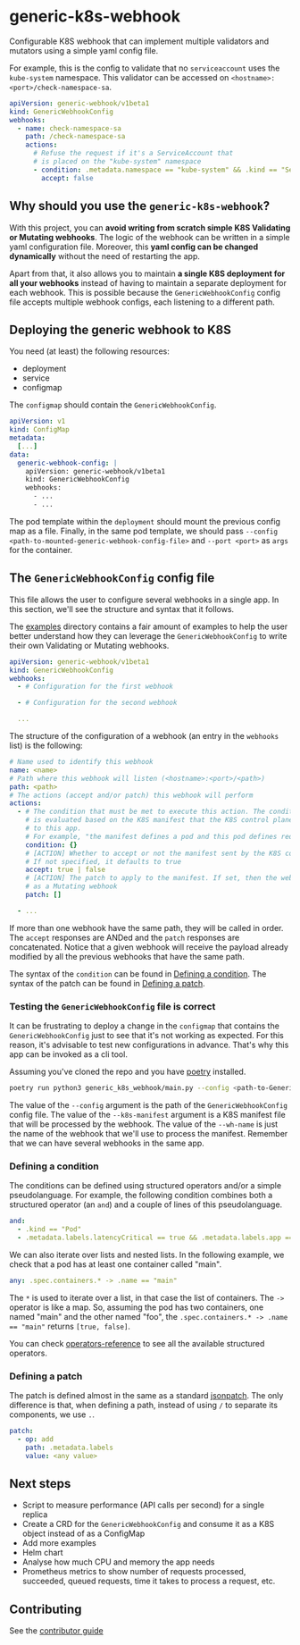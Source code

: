 # generic-k8s-webhook

Configurable K8S webhook that can implement multiple validators and mutators using a simple yaml config file.

For example, this is the config to validate that no `serviceaccount` uses the `kube-system` namespace. This validator can be accessed on `<hostname>:<port>/check-namespace-sa`.

```yaml
apiVersion: generic-webhook/v1beta1
kind: GenericWebhookConfig
webhooks:
  - name: check-namespace-sa
    path: /check-namespace-sa
    actions:
      # Refuse the request if it's a ServiceAccount that
      # is placed on the "kube-system" namespace
      - condition: .metadata.namespace == "kube-system" && .kind == "ServiceAccount"
        accept: false
```

## Why should you use the `generic-k8s-webhook`?

With this project, you can **avoid writing from scratch simple K8S Validating or Mutating webhooks**. The logic of the webhook can be written in a simple yaml configuration file. Moreover, this **yaml config can be changed dynamically** without the need of restarting the app.

Apart from that, it also allows you to maintain **a single K8S deployment for all your webhooks** instead of having to maintain a separate deployment for each webhook. This is possible because the `GenericWebhookConfig` config file accepts multiple webhook configs, each listening to a different path.

## Deploying the generic webhook to K8S

You need (at least) the following resources:

- deployment
- service
- configmap

The `configmap` should contain the `GenericWebhookConfig`.

```yaml
apiVersion: v1
kind: ConfigMap
metadata:
  [...]
data:
  generic-webhook-config: |
    apiVersion: generic-webhook/v1beta1
    kind: GenericWebhookConfig
    webhooks:
      - ...
      - ...
```

The pod template within the `deployment` should mount the previous config map as a file. Finally, in the same pod template, we should pass `--config <path-to-mounted-generic-webhook-config-file>` and `--port <port>` as `args` for the container.

## The `GenericWebhookConfig` config file

This file allows the user to configure several webhooks in a single app. In this section, we'll see the structure and syntax that it follows.

The [examples](./examples/) directory contains a fair amount of examples to help the user better understand how they can leverage the `GenericWebhookConfig` to write their own Validating or Mutating webhooks.

```yaml
apiVersion: generic-webhook/v1beta1
kind: GenericWebhookConfig
webhooks:
  - # Configuration for the first webhook

  - # Configuration for the second webhook

  ...
```

The structure of the configuration of a webhook (an entry in the `webhooks` list) is the following:

```yaml
# Name used to identify this webhook
name: <name>
# Path where this webhook will listen (<hostname>:<port>/<path>)
path: <path>
# The actions (accept and/or patch) this webhook will perform
actions:
  - # The condition that must be met to execute this action. The condition
    # is evaluated based on the K8S manifest that the K8S control plane sends
    # to this app.
    # For example, "the manifest defines a pod and this pod defines request.cpu"
    condition: {}
    # [ACTION] Whether to accept or not the manifest sent by the K8S control plane
    # If not specified, it defaults to true
    accept: true | false
    # [ACTION] The patch to apply to the manifest. If set, then the webhook behaves
    # as a Mutating webhook
    patch: []

  - ...

```

If more than one webhook have the same path, they will be called in order. The `accept` responses are ANDed and the `patch` responses are concatenated. Notice that a given webhook will receive the payload already modified by all the previous webhooks that have the same path.

The syntax of the `condition` can be found in [Defining a condition](#defining-a-condition). The syntax of the patch can be found in [Defining a patch](#defining-a-patch).

### Testing the `GenericWebhookConfig` file is correct

It can be frustrating to deploy a change in the `configmap` that contains the `GenericWebhookConfig` just to see that it's not working as expected. For this reason, it's advisable to test new configurations in advance. That's why this app can be invoked as a cli tool.

Assuming you've cloned the repo and you have [poetry](https://python-poetry.org/docs/) installed.

```bash
poetry run python3 generic_k8s_webhook/main.py --config <path-to-GenericWebhookConfig-file> cli --k8s-manifest <k8s-manifest-to-analise> --wh-name <webhook-to-use>
```

The value of the `--config` argument is the path of the `GenericWebhookConfig` config file. The value of the `--k8s-manifest` argument is a K8S manifest file that will be processed by the webhook. The value of the `--wh-name` is just the name of the webhook that we'll use to process the manifest. Remember that we can have several webhooks in the same app.

### Defining a condition

The conditions can be defined using structured operators and/or a simple pseudolanguage. For example, the following condition combines both a structured operator (an `and`) and a couple of lines of this pseudolanguage.

```yaml
and:
  - .kind == "Pod"
  - .metadata.labels.latencyCritical == true && .metadata.labels.app == "backend"
```

We can also iterate over lists and nested lists. In the following example, we check that a pod has at least one container called "main".

```yaml
any: .spec.containers.* -> .name == "main"
```

The `*` is used to iterate over a list, in that case the list of containers. The `->` operator is like a map. So, assuming the pod has two containers, one named "main" and the other named "foo", the `.spec.containers.* -> .name == "main"` returns `[true, false]`.

You can check [operators-reference](./docs/operators-reference.md) to see all the available structured operators.

### Defining a patch

The patch is defined almost in the same as a standard [jsonpatch](https://jsonpatch.com/). The only difference is that, when defining a path, instead of using `/` to separate its components, we use `.`.

```yaml
patch:
  - op: add
    path: .metadata.labels
    value: <any value>
```

## Next steps

- Script to measure performance (API calls per second) for a single replica
- Create a CRD for the `GenericWebhookConfig` and consume it as a K8S object instead of as a ConfigMap
- Add more examples
- Helm chart
- Analyse how much CPU and memory the app needs
- Prometheus metrics to show number of requests processed, succeeded, queued requests, time it takes to process a request, etc.

## Contributing

See the [contributor guide](./docs/contributor-guide.md)
